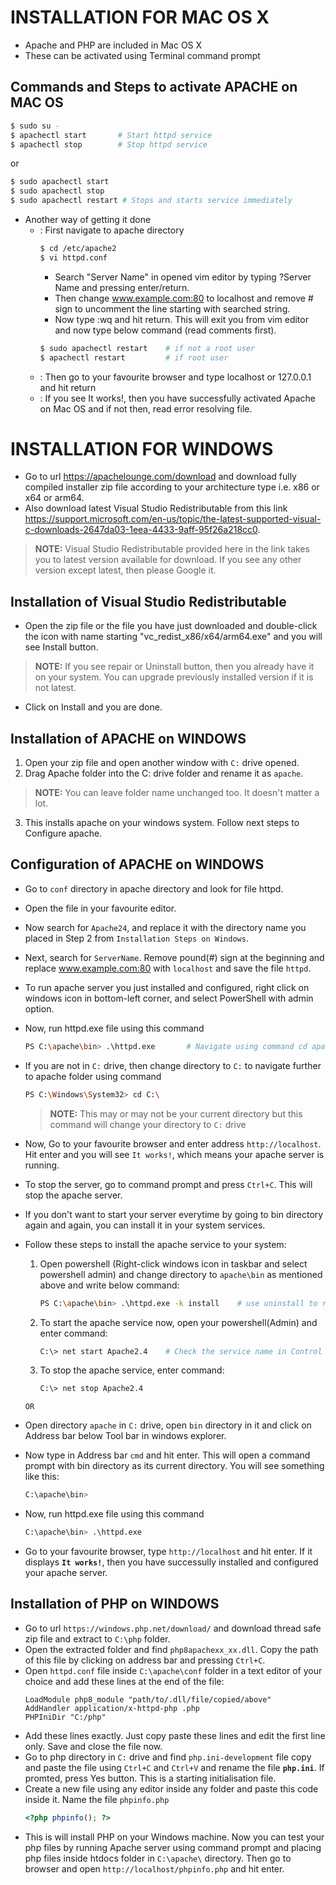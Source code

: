 # **INSTALLATION FOR MAC OS X**
- Apache and PHP are included in Mac OS X
- These can be activated using Terminal command prompt

## Commands and Steps to activate APACHE on MAC OS
```bash
$ sudo su -
$ apachectl start       # Start httpd service
$ apachectl stop        # Stop httpd service

```
or
```bash
$ sudo apachectl start
$ sudo apachectl stop
$ sudo apachectl restart # Stops and starts service immediately
```

 * Another way of getting it done
    * : First navigate to apache directory
        ```bash 
        $ cd /etc/apache2
        $ vi httpd.conf
        ```
        - Search "Server Name" in opened vim editor by typing ?Server Name and pressing enter/return.
        - Then change www.example.com:80 to localhost and remove # sign to uncomment the line starting with searched string.
        - Now type :wq and hit return. This will exit you from vim editor and now type below command (read comments first).
        ```bash
        $ sudo apachectl restart    # if not a root user
        $ apachectl restart         # if root user
        ```
    * : Then go to your favourite browser and type localhost or 127.0.0.1 and hit return
    * : If you see It works!, then you have successfully activated Apache on Mac OS and if not then, read error resolving file.


# **INSTALLATION FOR WINDOWS**
- Go to url https://apachelounge.com/download and download fully compiled installer zip file according to your architecture type i.e. x86 or x64 or arm64.
- Also download latest Visual Studio Redistributable from this link https://support.microsoft.com/en-us/topic/the-latest-supported-visual-c-downloads-2647da03-1eea-4433-9aff-95f26a218cc0.
> **NOTE:** Visual Studio Redistributable provided here in the link takes you to latest version available for download. If you see any other version except latest, then please Google it.

## Installation of Visual Studio Redistributable
- Open the zip file or the file you have just downloaded and double-click the icon with name starting "vc_redist_x86/x64/arm64.exe" and you will see Install button. 
> **NOTE:** If you see repair or Uninstall button, then you already have it on your system. You can upgrade previously installed version if it is not latest.
- Click on Install and you are done.

## Installation of APACHE on WINDOWS
1. Open your zip file and open another window with ` C: ` drive opened.
2. Drag Apache folder into the C: drive folder and rename it as `apache`.
> **NOTE:** You can leave folder name unchanged too. It doesn't matter a lot.
3. This installs apache on your windows system. Follow next steps to Configure apache.

## Configuration of APACHE on WINDOWS
- Go to `conf` directory in apache directory and look for file httpd.
- Open the file in your favourite editor.
- Now search for `Apache24`, and replace it with the directory name you placed in Step 2 from `Installation Steps on Windows`.
- Next, search for `ServerName`. Remove pound(#) sign at the beginning and replace www.example.com:80 with `localhost` and save the file `httpd`.
- To run apache server you just installed and configured, right click on windows icon in bottom-left corner, and select PowerShell with admin option.
- Now, run httpd.exe file using this command
    ```bash
    PS C:\apache\bin> .\httpd.exe       # Navigate using command cd apache\bin if in C: drive
    ```
- If you are not in `C:` drive, then change directory to `C:` to navigate further to apache folder using command
    ```bash
    PS C:\Windows\System32> cd C:\      
    ```
    > **NOTE:** This may or may not be your current directory but this command will change your directory to `C:` drive
    
- Now, Go to your favourite browser and enter address `http://localhost`. Hit enter and you will see `It works!`, which means your apache server is running.
- To stop the server, go to command prompt and press `Ctrl+C`. This will stop the apache server.
- If you don't want to start your server everytime by going to bin directory again and again, you can install it in your system services.
- Follow these steps to install the apache service to your system:
    1. Open powershell (Right-click windows icon in taskbar and select powershell admin) and change directory to `apache\bin` as mentioned above and write below command:
        ```bash
        PS C:\apache\bin> .\httpd.exe -k install    # use uninstall to remove
        ```
    2. To start the apache service now, open your powershell(Admin) and enter command:
        ```bash
        C:\> net start Apache2.4    # Check the service name in Control pannel's View Service option
        ```
    3. To stop the apache service, enter command:
        ```bash
        C:\> net stop Apache2.4
        ```
    `OR`
- Open directory `apache` in `C:` drive, open `bin` directory in it and click on Address bar below Tool bar in windows explorer.
- Now type in Address bar `cmd` and hit enter. This will open a command prompt with bin directory as its current directory. You will see something like this:
    ```sh
    C:\apache\bin>
    ```
- Now, run httpd.exe file using this command
    ```bash
    C:\apache\bin> .\httpd.exe
    ```
- Go to your favourite browser, type `http://localhost` and hit enter. If it displays **`It works!`**, then you have successully installed and configured your apache server.


## Installation of PHP on WINDOWS
- Go to url `https://windows.php.net/download/` and download thread safe zip file and extract to `C:\php` folder.
- Open the extracted folder and find `php8apachexx_xx.dll`. Copy the path of this file by clicking on address bar and pressing `Ctrl+C`.
- Open `httpd.conf` file inside `C:\apache\conf` folder in a text editor of your choice and add these lines at the end of the file:
    ```text
    LoadModule php8_module "path/to/.dll/file/copied/above"
    AddHandler application/x-httpd-php .php
    PHPIniDir "C:/php"
    ```
- Add these lines exactly. Just copy paste these lines and edit the first line only. Save and close the file now.
- Go to php directory in `C:` drive and find `php.ini-development` file copy and paste the file using `Ctrl+C` and `Ctrl+V` and rename the file **`php.ini`**. If promted, press Yes button. This is a starting initialisation file.
- Create a new file using any editor inside any folder and paste this code inside it. Name the file `phpinfo.php`
   ```php
   <?php phpinfo(); ?>
   ```
- This is will install PHP on your Windows machine. Now you can test your php files by running Apache server using command prompt and placing php files inside htdocs folder in `C:\apache\` directory. Then go to browser and open `http://localhost/phpinfo.php` and hit enter.
